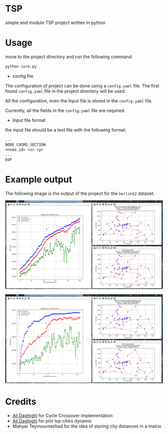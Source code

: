 # TSP
simple and module TSP project written in python

# Usage

move to the project directory and run the following command:

```bash
python core.py
```

* config file

The configuration of project can be done using a `config.yaml` file. The first found `config.yaml` file in the project directory will be used.

All the configuration, even the Input file is stored in the `config.yaml` file.

Currently, all the fields in the `config.yaml` file are required.

* Input file format

the input file should be a text file with the following format:

```text
...
NODE_COORD_SECTION
<node_id> <x> <y>
...
EOF
```

# Example output

The following image is the output of the project for the `berlin52` dataset.

![Without random subset 2-opt](output/graphs-noTwoOpt.png)

![With random subset 2-opt](output/graphs-withTwoOpt.png)

# Credits

- [Ali Daghighi](https://github.com/alidaghighi) for Cycle Crossover implementation
- [Ali Daghighi](https://github.com/alidaghighi) for plot tsp cities dynamic
- Mahyar Teymournezhad for the idea of storing city distances in a matrix
